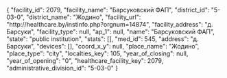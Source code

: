 {
    "facility_id": 2079,
    "facility_name": "Барсуковский ФАП",
    "district_id": "5-03-0",
    "district_name": "Жодино",
    "facility_url": "http:\/\/healthcare.by\/instinfo.php?orgnum=14874",
    "facility_address": "д. Барсуки",
    "facility_type": null,
    "ap_1": null,
    "name": "Барсуковский ФАП",
    "state": "public institution",
    "stats": [],
    "med_id": 545,
    "address": "д. Барсуки",
    "devices": [],
    "coord_x_y": null,
    "place_name": "Жодино",
    "place_type": "city",
    "localties_key": 105,
    "year_of_closing": null,
    "year_of_opening": "0",
    "healthcare_facility_key": 2079,
    "administrative_division_id": "5-03-0"
}